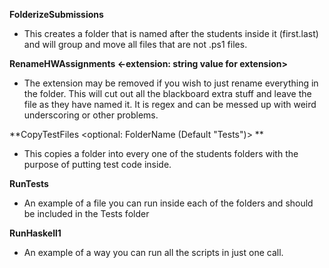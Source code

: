 **FolderizeSubmissions**
- This creates a folder that is named after the students inside it (first.last) and will group and move all files that are not .ps1 files.

**RenameHWAssignments <-extension: string value for extension>**
- The extension may be removed if you wish to just rename everything in the folder. This will cut out all the blackboard extra stuff and leave the file as they have named it. It is regex and can be messed up with weird underscoring or other problems.

**CopyTestFiles <optional: FolderName (Default "Tests")> **
- This copies a folder into every one of the students folders with the purpose of putting test code inside.

**RunTests**
- An example of a file you can run inside each of the folders and should be included in the Tests folder

**RunHaskell1**
- An example of a way you can run all the scripts in just one call.
